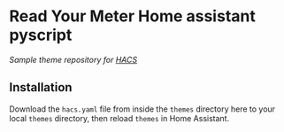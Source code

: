 # Read Your Meter Home assistant pyscript

_Sample theme repository for [HACS](https://github.com/custom-components/hacs)_

## Installation

Download the `hacs.yaml` file from inside the `themes` directory here to your local `themes` directory, then reload `themes` in Home Assistant.
